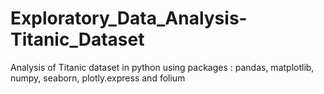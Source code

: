 # Exploratory_Data_Analysis-Titanic_Dataset
Analysis of Titanic dataset in python using packages : pandas, matplotlib, numpy, seaborn, plotly.express and folium
